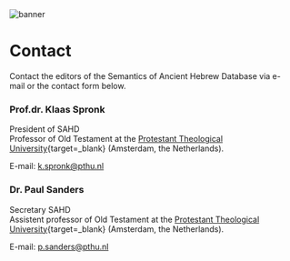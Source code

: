 <html><body><img id="banner" src="/sahd/images/banner.png" alt="banner" /></body></html>

# Contact

Contact the editors of the Semantics of Ancient Hebrew Database via e-mail or the contact form below.

### Prof.dr. Klaas Spronk

President of SAHD<br>
Professor of Old Testament at the 
[Protestant Theological University](https://www.pthu.nl/){target=_blank} (Amsterdam, the Netherlands).

E-mail: [k.spronk@pthu.nl](mailto:k.spronk@pthu.nl)

### Dr. Paul Sanders

Secretary SAHD<br>
Assistent professor of Old Testament at the 
[Protestant Theological University](https://www.pthu.nl/){target=_blank} (Amsterdam, the Netherlands).

E-mail: [p.sanders@pthu.nl](mailto:p.sanders@pthu.nl)